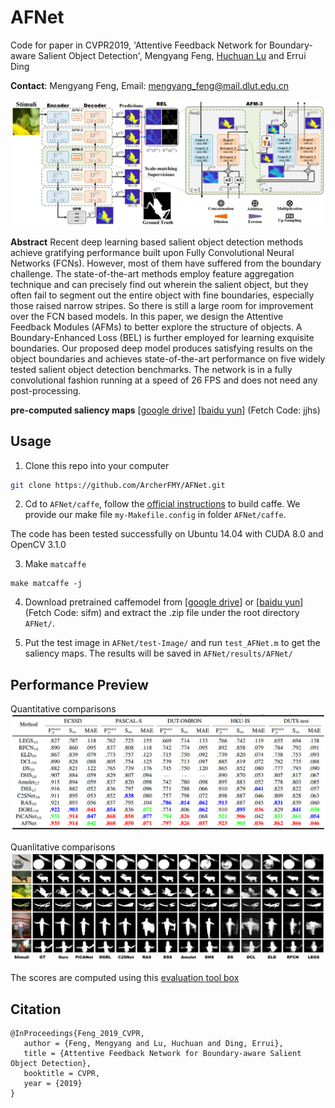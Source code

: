 # AFNet
Code for paper in CVPR2019, 'Attentive Feedback Network for Boundary-aware Salient Object Detection', Mengyang Feng, [Huchuan Lu](http://ice.dlut.edu.cn/lu/publications.html) and Errui Ding

__Contact__:  Mengyang Feng, Email: mengyang_feng@mail.dlut.edu.cn

![AFNet pipline](https://github.com/ArcherFMY/AFNet/blob/master/figures/pipeline.png "pipline")

__Abstract__
Recent deep learning based salient object detection methods achieve gratifying performance built upon Fully Convolutional Neural Networks (FCNs). However, most of them have suffered from the boundary challenge. The state-of-the-art methods employ feature aggregation technique and can precisely find out wherein the salient object, but they often fail to segment out the entire object with fine boundaries, especially those raised narrow stripes. So there is still a large room for improvement over the FCN based models. In this paper, we design the Attentive Feedback Modules (AFMs) to better explore the structure of objects. A Boundary-Enhanced Loss (BEL) is further employed for learning exquisite boundaries. Our proposed deep model produces satisfying results on the object boundaries and achieves state-of-the-art performance on five widely tested salient object detection benchmarks. The network is in a fully convolutional fashion running at a speed of 26 FPS and does not need any post-processing.

__pre-computed saliency maps__ [[google drive](https://drive.google.com/file/d/1DztECdE-9HdpCll-XCUQUnkg5ul822P5/view?usp=sharing)] [[baidu yun](https://pan.baidu.com/s/1ywXgqq7yLcupr9o2RzRkgg)] (Fetch Code: jjhs)
## Usage
1. Clone this repo into your computer
```bash
git clone https://github.com/ArcherFMY/AFNet.git
```
2. Cd to `AFNet/caffe`, follow the [official instructions](http://caffe.berkeleyvision.org/installation.html) to build caffe. We provide our make file `my-Makefile.config` in folder `AFNet/caffe`.

The code has been tested successfully on Ubuntu 14.04 with CUDA 8.0 and OpenCV 3.1.0

3. Make `matcaffe`
```
make matcaffe -j
```

4. Download pretrained caffemodel from [[google drive](https://drive.google.com/file/d/1It3Cb4B93enKYXc8hq1E5tdWrqne2eFo/view?usp=sharing)] or [[baidu yun](https://pan.baidu.com/s/1DkAM0om90XCKGlmPoi_Lzg)] (Fetch Code: sifm) and extract the .zip file under the root directory `AFNet/`. 

5. Put the test image in `AFNet/test-Image/` and run `test_AFNet.m` to get the saliency maps. The results will be saved in `AFNet/results/AFNet/`

## Performance Preview
Quantitative comparisons
![table2](https://github.com/ArcherFMY/AFNet/blob/master/figures/table2.png "table2")

Quanlitative comparisons
![fig5](https://github.com/ArcherFMY/AFNet/blob/master/figures/fig5.png "fig5")

The scores are computed using this [evaluation tool box](https://github.com/ArcherFMY/sal_eval_toolbox)

## Citation
```
@InProceedings{Feng_2019_CVPR,
   author = {Feng, Mengyang and Lu, Huchuan and Ding, Errui},
   title = {Attentive Feedback Network for Boundary-aware Salient Object Detection},
   booktitle = CVPR,
   year = {2019}
}
```
